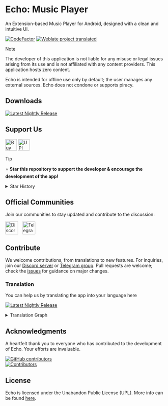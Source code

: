 # Echo: Music Player

<p>
An Extension-based Music Player for Android, designed with a clean and intuitive UI.
</p>
<p>
  <!--<a href="https://github.com/brahmkshatriya/echo/releases"><img src="https://img.shields.io/github/v/release/brahmkshatriya/echo?label=Downloads&style=for-the-badge" alt="GitHub Downloads"></a>-->
  <a href="https://www.codefactor.io/repository/github/brahmkshatriya/echo"><img src="https://img.shields.io/codefactor/grade/github/brahmkshatriya/echo?label=Codefactor&style=for-the-badge" alt="CodeFactor"/></a>
  <a href="https://hosted.weblate.org/engage/echo"><img alt="Weblate project translated" src="https://img.shields.io/weblate/progress/echo?label=Translated&style=for-the-badge"></a>
</p>

> [!NOTE]
> The developer of this application is not liable for any misuse or legal issues arising from its
> use and is not affiliated with any content providers. This application hosts zero content.
>
> Echo is intended for offline use only by default; the user manages any external sources. Echo does
> not condone or supports piracy.

## Downloads

<!--<a href="https://github.com/brahmkshatriya/echo/releases/latest"><img src="https://img.shields.io/badge/Stable-2EB9FF?label=Recommended&style=for-the-badge"  alt="Latest Stable Release"/></a>-->
<a href="https://nightly.link/brahmkshatriya/echo/workflows/nightly/main/artifact.zip"><img src="https://img.shields.io/badge/Nigthly-9999FF?label=Experimental&style=for-the-badge" alt="Latest Nightly Release"/></a>

## Support Us

<a href='https://ko-fi.com/I2I5C3UUV' target='_blank'><img height='36' style='border:0px;height:36px;' src='https://storage.ko-fi.com/cdn/kofi1.png?v=3' border='0' alt='Buy Me a Coffee at ko-fi.com' /></a>
<a href='https://intradeus.github.io/http-protocol-redirector/?r=upi://pay?pa=brahmkshatriya@apl&tn=Thanks%20for%20this%20amazing%20app!%20Much%20love%20to%20Echo.' target='_blank'><img height='36' src='https://files.catbox.moe/q8yq5o.png' border='0' alt='UPI' /> </a>

> [!TIP]
> ⭐ **Star this repository to support the developer & encourage the development of the app!**
<details>
  <summary>Star History</summary>
  <a href="https://github.com/brahmkshatriya/echo/stargazers">
      <img alt="Star History Chart" src="https://starchart.cc/brahmkshatriya/echo.svg?variant=adaptive" width="370" height="235" />
  </a>
</details>

## Official Communities

Join our communities to stay updated and contribute to the discussion:

<a href="https://discord.gg/J3WvbBUU8Z" style="margin-right: 10px; display: inline-block;"><img src="https://uxwing.com/wp-content/themes/uxwing/download/brands-and-social-media/discord-round-color-icon.png" alt="Discord" height="40" style="vertical-align: middle;"></a>
<a href="https://t.me/echo_app" style="display: inline-block;"><img src="https://upload.wikimedia.org/wikipedia/commons/8/82/Telegram_logo.svg" alt="Telegram" height="40" style="vertical-align: middle;"></a>

## Contribute

We welcome contributions, from translations to new features. For inquiries, join
our [Discord server](https://discord.gg/J3WvbBUU8Z) or [Telegram group](https://t.me/echo_extension). Pull
requests are welcome; check the [issues](https://github.com/brahmkshatriya/echo/issues?q=is%3Aissue%20) for
guidance on major changes.

### Translation

You can help us by translating the app into your language here

<a href="https://hosted.weblate.org/projects/echo/#languages"><img src="https://img.shields.io/badge/Weblate-90EE90?label=Translate%20On&style=for-the-badge" alt="Latest Nightly Release"/></a>

<details>
<summary>Translation Graph</summary>
<a href="https://hosted.weblate.org/projects/echo/#languages"><img src="https://hosted.weblate.org/widget/echo/app/multi-auto.svg" alt="Translation status" /></a>
</details>

## Acknowledgments

A heartfelt thank you to everyone who has contributed to the development of Echo.
Your efforts are invaluable.

<a href="https://github.com/brahmkshatriya/echo/graphs/contributors">
  <img alt="GitHub contributors" src="https://img.shields.io/github/contributors/brahmkshatriya/echo?style=flat-square&label=Contributors%20%3A&labelColor=%230f1318&color=%230f1318">
</a>
<br>
<a href="https://github.com/brahmkshatriya/echo/graphs/contributors">
  <img src="https://contrib.rocks/image?repo=brahmkshatriya/echo" alt="Contributors">
</a>

## License

Echo is licensed under the Unabandon Public License (UPL). More info can be
found [here](LICENSE.md).
